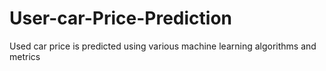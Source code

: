 # User-car-Price-Prediction
Used car price is predicted using various machine learning algorithms and metrics
